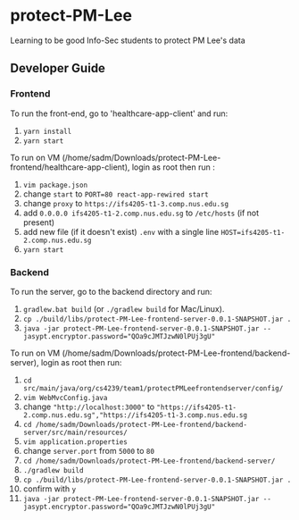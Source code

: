 # protect-PM-Lee
Learning to be good Info-Sec students to protect PM Lee's data

## Developer Guide

### Frontend
To run the front-end, go to 'healthcare-app-client' and run:
1. `yarn install`
1. `yarn start`

To run on VM (/home/sadm/Downloads/protect-PM-Lee-frontend/healthcare-app-client), login as root then run :
1. `vim package.json`
1. change `start` to `PORT=80 react-app-rewired start`
1. change `proxy` to `https://ifs4205-t1-3.comp.nus.edu.sg`
1. add `0.0.0.0 ifs4205-t1-2.comp.nus.edu.sg` to `/etc/hosts` (if not present)
1. add new file (if it doesn't exist) `.env` with a single line `HOST=ifs4205-t1-2.comp.nus.edu.sg`
1. `yarn start`

### Backend
To run the server, go to the backend directory and run:
1. `gradlew.bat build` (or `./gradlew build` for Mac/Linux).
1. `cp ./build/libs/protect-PM-Lee-frontend-server-0.0.1-SNAPSHOT.jar .`
1. `java -jar protect-PM-Lee-frontend-server-0.0.1-SNAPSHOT.jar --jasypt.encryptor.password="QOa9cJMTJzwN0lPUj3gU"`

To run on VM (/home/sadm/Downloads/protect-PM-Lee-frontend/backend-server), login as root then run:
1. `cd src/main/java/org/cs4239/team1/protectPMLeefrontendserver/config/`
1. `vim WebMvcConfig.java`
1. change `"http://localhost:3000"` to `"https://ifs4205-t1-2.comp.nus.edu.sg","https://ifs4205-t1-3.comp.nus.edu.sg`
1. `cd /home/sadm/Downloads/protect-PM-Lee-frontend/backend-server/src/main/resources/`
1. `vim application.properties`
1. change `server.port` from `5000` to `80`
1. `cd /home/sadm/Downloads/protect-PM-Lee-frontend/backend-server/`
1. `./gradlew build`
1. `cp ./build/libs/protect-PM-Lee-frontend-server-0.0.1-SNAPSHOT.jar .`
1. confirm with `y`
1. `java -jar protect-PM-Lee-frontend-server-0.0.1-SNAPSHOT.jar --jasypt.encryptor.password="QOa9cJMTJzwN0lPUj3gU"`
